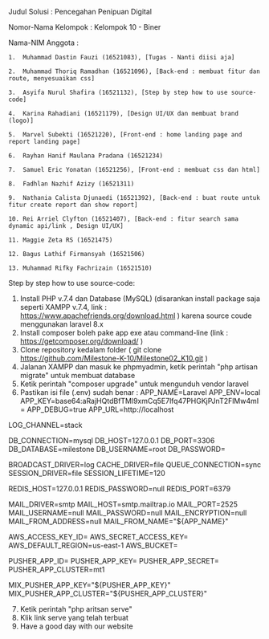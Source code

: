 Judul Solusi : Pencegahan Penipuan Digital

Nomor-Nama Kelompok : Kelompok 10 - Biner

Nama-NIM Anggota :

    1.  Muhammad Dastin Fauzi (16521083), [Tugas - Nanti diisi aja]

    2.  Muhammad Thoriq Ramadhan (16521096), [Back-end : membuat fitur dan route, menyesuaikan css]

    3.  Asyifa Nurul Shafira (16521132), [Step by step how to use source-code]

    4.  Karina Rahadiani (16521179), [Design UI/UX dan membuat brand (logo)]

    5.  Marvel Subekti (16521220), [Front-end : home landing page and report landing page]

    6.  Rayhan Hanif Maulana Pradana (16521234)

    7.  Samuel Eric Yonatan (16521256), [Front-end : membuat css dan html]

    8.  Fadhlan Nazhif Azizy (16521311)

    9.  Nathania Calista Djunaedi (16521392), [Back-end : buat route untuk fitur create report dan show report]

    10. Rei Arriel Clyfton (16521407), [Back-end : fitur search sama dynamic api/link , Design UI/UX]

    11. Maggie Zeta RS (16521475)

    12. Bagus Lathif Firmansyah (16521506)
    
    13. Muhammad Rifky Fachrizain (16521510)

Step by step how to use source-code:
1) Install PHP v.7.4 dan Database (MySQL) (disarankan install package saja seperti XAMPP v.7.4, link : https://www.apachefriends.org/download.html ) karena source coude menggunakan laravel 8.x
2) Install composer boleh pake app exe atau command-line (link : https://getcomposer.org/download/ )
3) Clone repository kedalam folder ( git clone https://github.com/Milestone-K-10/Milestone02_K10.git )
4) Jalanan XAMPP dan masuk ke phpmyadmin, ketik perintah "php artisan migrate" untuk membuat database
5) Ketik perintah "composer upgrade" untuk mengunduh vendor laravel
6) Pastikan isi file (.env) sudah benar :
APP_NAME=Laravel
APP_ENV=local
APP_KEY=base64:aRajHQtdBfTMl9xmCq5E7lfq47PHGKjPJnT2FlMw4mI=
APP_DEBUG=true
APP_URL=http://localhost

LOG_CHANNEL=stack

DB_CONNECTION=mysql
DB_HOST=127.0.0.1
DB_PORT=3306
DB_DATABASE=milestone
DB_USERNAME=root
DB_PASSWORD=

BROADCAST_DRIVER=log
CACHE_DRIVER=file
QUEUE_CONNECTION=sync
SESSION_DRIVER=file
SESSION_LIFETIME=120

REDIS_HOST=127.0.0.1
REDIS_PASSWORD=null
REDIS_PORT=6379

MAIL_DRIVER=smtp
MAIL_HOST=smtp.mailtrap.io
MAIL_PORT=2525
MAIL_USERNAME=null
MAIL_PASSWORD=null
MAIL_ENCRYPTION=null
MAIL_FROM_ADDRESS=null
MAIL_FROM_NAME="${APP_NAME}"

AWS_ACCESS_KEY_ID=
AWS_SECRET_ACCESS_KEY=
AWS_DEFAULT_REGION=us-east-1
AWS_BUCKET=

PUSHER_APP_ID=
PUSHER_APP_KEY=
PUSHER_APP_SECRET=
PUSHER_APP_CLUSTER=mt1

MIX_PUSHER_APP_KEY="${PUSHER_APP_KEY}"
MIX_PUSHER_APP_CLUSTER="${PUSHER_APP_CLUSTER}"

7) Ketik perintah "php aritsan serve"
8) Klik link serve yang telah terbuat
9) Have a good day with our website
